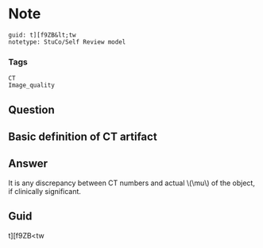 # Note
```
guid: t][f9ZB&lt;tw
notetype: StuCo/Self Review model
```

### Tags
```
CT
Image_quality
```

## Question
<h2>Basic definition of CT artifact</h2>

## Answer
<section>
<p>It is any discrepancy between CT numbers and actual \(\mu\) of the object, if clinically significant.</p>


</section>

## Guid
t][f9ZB<tw
